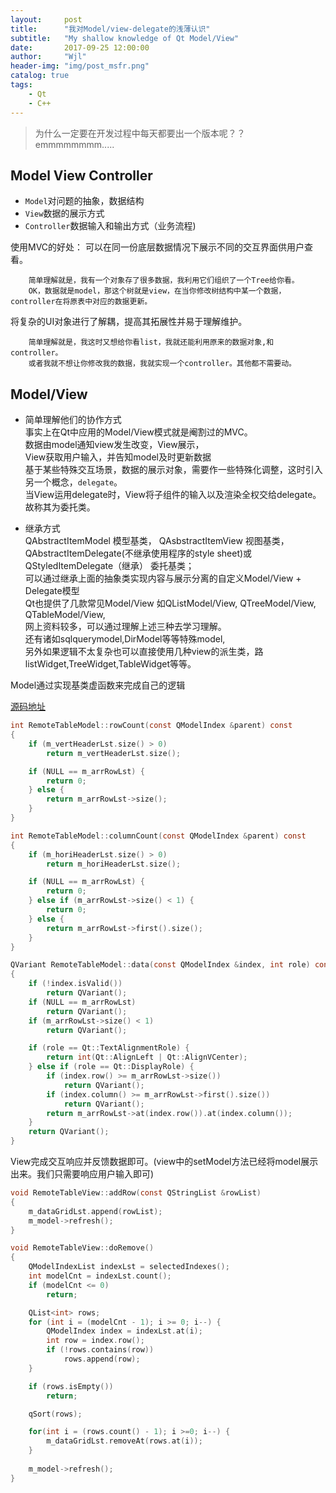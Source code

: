 ```yaml
---
layout:     post
title:      "我对Model/view-delegate的浅薄认识"
subtitle:   "My shallow knowledge of Qt Model/View"
date:       2017-09-25 12:00:00
author:     "Wjl"
header-img: "img/post_msfr.png"
catalog: true
tags:
    - Qt
    - C++
---
```


>为什么一定要在开发过程中每天都要出一个版本呢？？ emmmmmmmm.....

## Model View Controller
- `Model`对问题的抽象，数据结构
- `View`数据的展示方式
- `Controller`数据输入和输出方式（业务流程)

使用MVC的好处：
可以在同一份底层数据情况下展示不同的交互界面供用户查看。
```
    简单理解就是，我有一个对象存了很多数据，我利用它们组织了一个Tree给你看。
    OK，数据就是model，那这个树就是view，在当你修改树结构中某一个数据，controller在将原表中对应的数据更新。
```
将复杂的UI对象进行了解耦，提高其拓展性并易于理解维护。
```
    简单理解就是，我这时又想给你看list，我就还能利用原来的数据对象,和controller。
    或者我就不想让你修改我的数据，我就实现一个controller。其他都不需要动。
```

## Model/View
- 简单理解他们的协作方式  
事实上在Qt中应用的Model/View模式就是阉割过的MVC。  
数据由model通知view发生改变，View展示，  
View获取用户输入，并告知model及时更新数据  
基于某些特殊交互场景，数据的展示对象，需要作一些特殊化调整，这时引入另一个概念，`delegate`。  
当View运用delegate时，View将子组件的输入以及渲染全权交给delegate。故称其为委托类。  

- 继承方式  
QAbstractItemModel 模型基类，
QAsbstractItemView 视图基类，  
QAbstractItemDelegate(不继承使用程序的style sheet)或QStyledItemDelegate（继承） 委托基类；  
可以通过继承上面的抽象类实现内容与展示分离的自定义Model/View + Delegate模型  
Qt也提供了几款常见Model/View 如QListModel/View, QTreeModel/View, QTableModel/View,  
网上资料较多，可以通过理解上述三种去学习理解。  
还有诸如sqlquerymodel,DirModel等等特殊model,  
另外如果逻辑不太复杂也可以直接使用几种view的派生类，路listWidget,TreeWidget,TableWidget等等。  

Model通过实现基类虚函数来完成自己的逻辑  

[源码地址](https://github.com/halukasama/testTableView)    

```c
int RemoteTableModel::rowCount(const QModelIndex &parent) const
{
    if (m_vertHeaderLst.size() > 0)
        return m_vertHeaderLst.size();

    if (NULL == m_arrRowLst) {
        return 0;
    } else {
        return m_arrRowLst->size();
    }
}

int RemoteTableModel::columnCount(const QModelIndex &parent) const
{
    if (m_horiHeaderLst.size() > 0)
        return m_horiHeaderLst.size();

    if (NULL == m_arrRowLst) {
        return 0;
    } else if (m_arrRowLst->size() < 1) {
        return 0;
    } else {
        return m_arrRowLst->first().size();
    }
}

QVariant RemoteTableModel::data(const QModelIndex &index, int role) const
{
    if (!index.isValid())
        return QVariant();
    if (NULL == m_arrRowLst)
        return QVariant();
    if (m_arrRowLst->size() < 1)
        return QVariant();

    if (role == Qt::TextAlignmentRole) {
        return int(Qt::AlignLeft | Qt::AlignVCenter);
    } else if (role == Qt::DisplayRole) {
        if (index.row() >= m_arrRowLst->size())
            return QVariant();
        if (index.column() >= m_arrRowLst->first().size())
            return QVariant();
        return m_arrRowLst->at(index.row()).at(index.column());
    }
    return QVariant();
}
```

View完成交互响应并反馈数据即可。(view中的setModel方法已经将model展示出来。我们只需要响应用户输入即可)

```c
void RemoteTableView::addRow(const QStringList &rowList)
{
    m_dataGridLst.append(rowList);
    m_model->refresh();
}

void RemoteTableView::doRemove()
{
    QModelIndexList indexLst = selectedIndexes();
    int modelCnt = indexLst.count();
    if (modelCnt <= 0)
        return;

    QList<int> rows;
    for (int i = (modelCnt - 1); i >= 0; i--) {
        QModelIndex index = indexLst.at(i);
        int row = index.row();
        if (!rows.contains(row))
            rows.append(row);
    }

    if (rows.isEmpty())
        return;

    qSort(rows);

    for(int i = (rows.count() - 1); i >=0; i--) {
        m_dataGridLst.removeAt(rows.at(i));
    }
    
    m_model->refresh();
}
```